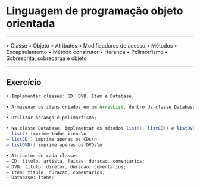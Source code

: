 # Linguagem de programação objeto orientada

------

• Classe
• Objeto
• Atributos
• Modificadores de acesso
• Métodos
• Encapsulamento
• Método construtor
• Herança
• Polimorfismo
• Sobrescrita, sobrecarga e objeto

------

## Exercício

```java
• Implementar classes: CD, DVD, Item e Database;
```
```java
• Armazenar os itens criados em um ArrayList, dentro da classe Database;
```

```java
• Utilizar herança e polimorfismo;
```

```java
• Na classe Database, implementar os métodos list(), listCD() e listDVD(), onde:
– list() imprime todos itens\n
– listCD() imprime apenas os CDs\n
– listDVD() imprime apenas os DVDs\n
```

```java
• Atributos de cada classe:
– CD: titulo, artista, faixas, duracao, comentarios;
– DVD: titulo, diretor, duracao, comentarios;
– Item: titulo, duracao, comentarios;
– Database: itens;
```
